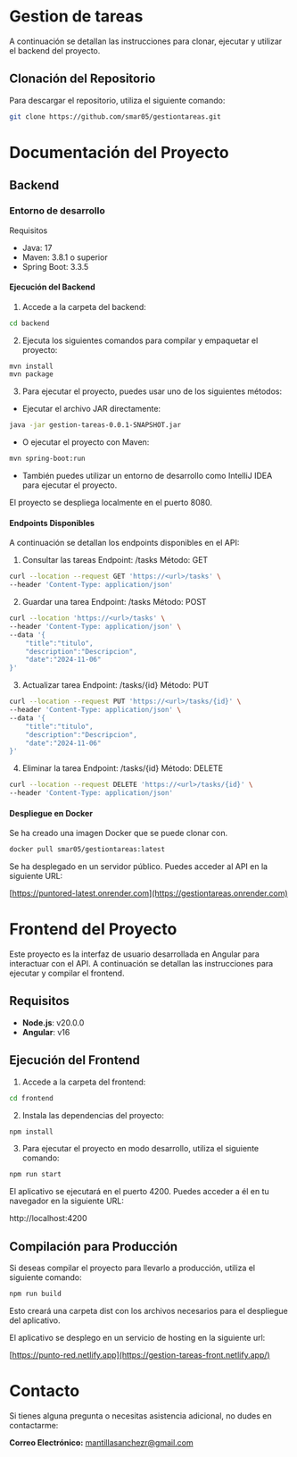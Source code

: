 # Gestion de tareas

A continuación se detallan las instrucciones para clonar, ejecutar y utilizar el backend del proyecto.

## Clonación del Repositorio

Para descargar el repositorio, utiliza el siguiente comando:

```bash
git clone https://github.com/smar05/gestiontareas.git
```

# Documentación del Proyecto

## Backend

### Entorno de desarrollo

Requisitos
- Java: 17
- Maven: 3.8.1 o superior
- Spring Boot: 3.3.5

#### Ejecución del Backend
1. Accede a la carpeta del backend:

```bash
cd backend
```

2. Ejecuta los siguientes comandos para compilar y empaquetar el proyecto:

```bash
mvn install
mvn package
```

3. Para ejecutar el proyecto, puedes usar uno de los siguientes métodos:
- Ejecutar el archivo JAR directamente:
```bash
java -jar gestion-tareas-0.0.1-SNAPSHOT.jar
```

- O ejecutar el proyecto con Maven:
  
```bash
mvn spring-boot:run
```
- También puedes utilizar un entorno de desarrollo como IntelliJ IDEA para ejecutar el proyecto.

El proyecto se despliega localmente en el puerto 8080.

#### Endpoints Disponibles

A continuación se detallan los endpoints disponibles en el API:

1. Consultar las tareas
Endpoint: /tasks
Método: GET

```bash
curl --location --request GET 'https://<url>/tasks' \
--header 'Content-Type: application/json'
```

2. Guardar una tarea
Endpoint: /tasks
Método: POST

```bash
curl --location 'https://<url>/tasks' \
--header 'Content-Type: application/json' \
--data '{
    "title":"titulo",
    "description":"Descripcion",
    "date":"2024-11-06"
}'
```

3. Actualizar tarea
Endpoint: /tasks/{id}
Método: PUT

```bash
curl --location --request PUT 'https://<url>/tasks/{id}' \
--header 'Content-Type: application/json' \
--data '{
    "title":"titulo",
    "description":"Descripcion",
    "date":"2024-11-06"
}'
```

4. Eliminar la tarea
Endpoint: /tasks/{id}
Método: DELETE

```bash
curl --location --request DELETE 'https://<url>/tasks/{id}' \
--header 'Content-Type: application/json'
```

#### Despliegue en Docker
Se ha creado una imagen Docker que se puede clonar con.
```bash
docker pull smar05/gestiontareas:latest
```

Se ha desplegado en un servidor público. Puedes acceder al API en la siguiente URL:

[https://puntored-latest.onrender.com](https://gestiontareas.onrender.com)

# Frontend del Proyecto

Este proyecto es la interfaz de usuario desarrollada en Angular para interactuar con el API. A continuación se detallan las instrucciones para ejecutar y compilar el frontend.

## Requisitos

- **Node.js**: v20.0.0
- **Angular**: v16

## Ejecución del Frontend
1. Accede a la carpeta del frontend:

```bash
cd frontend
```

2. Instala las dependencias del proyecto:

```bash
npm install
```

3. Para ejecutar el proyecto en modo desarrollo, utiliza el siguiente comando:

```bash
npm run start
```

El aplicativo se ejecutará en el puerto 4200. Puedes acceder a él en tu navegador en la siguiente URL:

http://localhost:4200

## Compilación para Producción
Si deseas compilar el proyecto para llevarlo a producción, utiliza el siguiente comando:

```bash
npm run build
```

Esto creará una carpeta dist con los archivos necesarios para el despliegue del aplicativo.

El aplicativo se desplego en un servicio de hosting en la siguiente url:

[https://punto-red.netlify.app](https://gestion-tareas-front.netlify.app/)

# Contacto

Si tienes alguna pregunta o necesitas asistencia adicional, no dudes en contactarme:

**Correo Electrónico:** [mantillasanchezr@gmail.com](mailto:mantillasanchezr@gmail.com)

